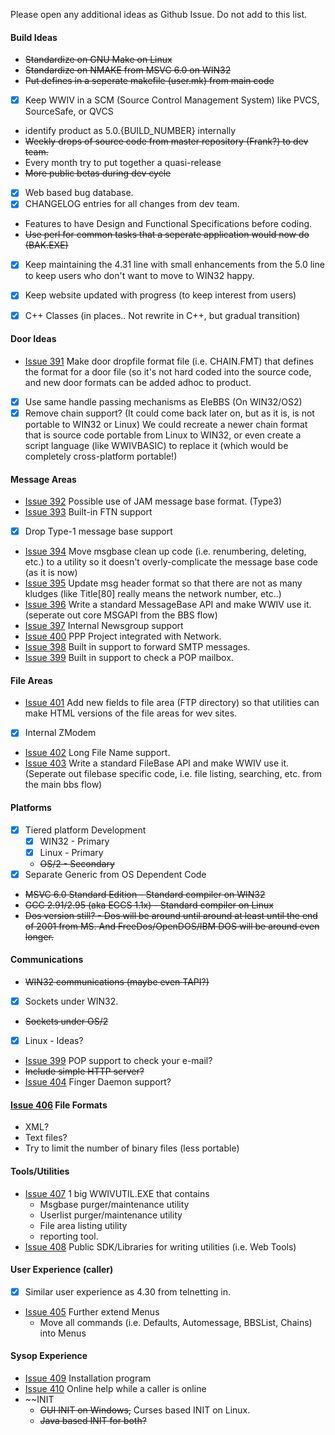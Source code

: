 Please open any additional ideas as Github Issue. Do not add to this list.

#### Build Ideas
  * ~~Standardize on GNU Make on Linux~~
  * ~~Standardize on NMAKE from MSVC 6.0 on WIN32~~
  * ~~Put defines in a seperate makefile (user.mk) from main code~~
  * [X] Keep WWIV in a SCM (Source Control Management System) like 
    PVCS, SourceSafe, or QVCS
  * identify product as 5.0.{BUILD_NUMBER} internally
  * ~~Weekly drops of source code from master repository (Frank?) to dev team.~~
  * Every month try to put together a quasi-release
  * ~~More public betas during dev cycle~~
  * [X] Web based bug database.
  * [X] CHANGELOG entries for all changes from dev team.
  * Features to have Design and Functional Specifications before coding.
  * ~~Use perl for common tasks that a seperate application would now do (BAK.EXE)~~
  * [X] Keep maintaining the 4.31 line with small enhancements from the 5.0 line
    to keep users who don't want to move to WIN32 happy.
  * [X] Keep website updated with progress (to keep interest from users)
  * [X] C++ Classes (in places.. Not rewrite in C++, but gradual transition)


#### Door Ideas
  * [Issue 391](https://github.com/wwivbbs/wwiv/issues/391) Make door dropfile format file (i.e. CHAIN.FMT) 
that defines the format for a door file (so it's not hard coded into the source code, and new door formats 
can be added adhoc to product. 
  * [X] Use same handle passing mechanisms as EleBBS (On WIN32/OS2)
  * [X] Remove chain support?  (It could come back later on, but as it is, is not
    portable to WIN32 or Linux)  We could recreate a newer chain format that
    is source code portable from Linux to WIN32, or even create a script
    language (like WWIVBASIC) to replace it (which would be completely 
    cross-platform portable!)

#### Message Areas
  * [Issue 392](https://github.com/wwivbbs/wwiv/issues/392) Possible use of JAM message base format. (Type3)
  * [Issue 393](https://github.com/wwivbbs/wwiv/issues/393) Built-in FTN support
  * [X] Drop Type-1 message base support
  * [Issue 394](https://github.com/wwivbbs/wwiv/issues/394) Move msgbase clean up code (i.e. renumbering, 
deleting, etc.) to a utility so it doesn't overly-complicate the message base code (as it is now)
  * [Issue 395](https://github.com/wwivbbs/wwiv/issues/395) Update msg header format so that there are not as many kludges (like Title[80] really means the network number, etc..)
  * [Issue 396](https://github.com/wwivbbs/wwiv/issues/396) Write a standard MessageBase API and make WWIV use it. (seperate out core MSGAPI from the BBS flow)
  * [Issue 397](https://github.com/wwivbbs/wwiv/issues/397) Internal Newsgroup support
  * [Issue 400](https://github.com/wwivbbs/wwiv/issues/400) PPP Project integrated with Network.
  * [Issue 398](https://github.com/wwivbbs/wwiv/issues/398) Built in support to forward SMTP messages.
  * [Issue 399](https://github.com/wwivbbs/wwiv/issues/399) Built in support to check a POP mailbox.

#### File Areas
  * [Issue 401](https://github.com/wwivbbs/wwiv/issues/401) Add new fields to file area (FTP directory) so that utilities can make HTML versions of the file areas for wev sites.
  * [X] Internal ZModem
  * [Issue 402](https://github.com/wwivbbs/wwiv/issues/402) Long File Name support.
  * [Issue 403](https://github.com/wwivbbs/wwiv/issues/403) Write a standard FileBase API and make WWIV use it. (Seperate out filebase specific code, i.e. file listing, searching, etc. from the main bbs flow)

#### Platforms
  * [X] Tiered platform Development
    * [X] WIN32 - Primary
    * [X] Linux - Primary
    * ~~OS/2  - Secondary~~
  * [X] Separate Generic from OS Dependent Code
  * ~~MSVC 6.0 Standard Edition - Standard compiler on WIN32~~
  * ~~GCC 2.91/2.95 (aka EGCS 1.1x) - Standard compiler on Linux~~
  * ~~Dos version still? - Dos will be around until around at least until
    the end of 2001 from MS.  And FreeDos/OpenDOS/IBM DOS will be around 
    even longer.~~

#### Communications
  * ~~WIN32 communications (maybe even TAPI?)~~
  * [X] Sockets under WIN32.
  * ~~Sockets under OS/2~~
  * [X] Linux - Ideas?
  * [Issue 399](https://github.com/wwivbbs/wwiv/issues/399) POP support to check your e-mail?
  * ~~Include simple HTTP server?~~
  * [Issue 404](https://github.com/wwivbbs/wwiv/issues/404) Finger Daemon support?

#### [Issue 406](https://github.com/wwivbbs/wwiv/issues/406) File Formats
  * XML?
  * Text files?
  * Try to limit the number of binary files (less portable)

#### Tools/Utilities
  * [Issue 407](https://github.com/wwivbbs/wwiv/issues/407) 1 big WWIVUTIL.EXE that contains
    * Msgbase purger/maintenance utility
    * Userlist purger/maintenance utility
    * File area listing utility
    * reporting tool.
  * [Issue 408](https://github.com/wwivbbs/wwiv/issues/408) Public SDK/Libraries for writing utilities (i.e. Web Tools)
  
#### User Experience (caller)
  * [X] Similar user experience as 4.30 from telnetting in.
  * [Issue 405](https://github.com/wwivbbs/wwiv/issues/405) Further extend Menus
    * Move all commands (i.e. Defaults, Automessage, BBSList, Chains) into Menus

#### Sysop Experience
  * [Issue 409](https://github.com/wwivbbs/wwiv/issues/409) Installation program
  * [Issue 410](https://github.com/wwivbbs/wwiv/issues/410) Online help while a caller is online
  * ~~INIT
    * ~~GUI INIT on Windows,~~ Curses based INIT on Linux. 
    * ~~Java based INIT for both?~~

